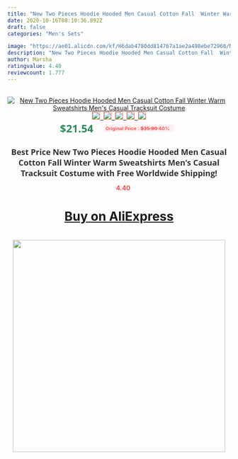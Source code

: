 ```yaml
---
title: "New Two Pieces Hoodie Hooded Men Casual Cotton Fall  Winter Warm Sweatshirts Men's Casual Tracksuit Costume"
date: 2020-10-16T08:10:36.892Z
draft: false
categories: "Men's Sets"

image: "https://ae01.alicdn.com/kf/H6dab4780dd814767a1ae2a498ebe72968/New-Two-Pieces-Hoodie-Hooded-Men-Casual-Cotton-Fall-Winter-Warm-Sweatshirts-Men-s-Casual-Tracksuit.jpg"
description: "New Two Pieces Hoodie Hooded Men Casual Cotton Fall  Winter Warm Sweatshirts Men's Casual Tracksuit Costume"
author: Marsha
ratingvalue: 4.40
reviewcount: 1.777
---
```

<br>
<div style="text-align: center;">
<a href="https://s.click.aliexpress.com/e/_APfb8t" target="_blank" rel="nofollow noopener noreferrer"><img alt="New Two Pieces Hoodie Hooded Men Casual Cotton Fall  Winter Warm Sweatshirts Men's Casual Tracksuit Costume" class="magnifier-image" src="https://ae01.alicdn.com/kf/H6dab4780dd814767a1ae2a498ebe72968/New-Two-Pieces-Hoodie-Hooded-Men-Casual-Cotton-Fall-Winter-Warm-Sweatshirts-Men-s-Casual-Tracksuit.jpg_640x640.jpg">
<br>
<img style="border:1px solid salmon" src="https://ae01.alicdn.com/kf/H6dab4780dd814767a1ae2a498ebe72968/New-Two-Pieces-Hoodie-Hooded-Men-Casual-Cotton-Fall-Winter-Warm-Sweatshirts-Men-s-Casual-Tracksuit.jpg_120x120.jpg">&nbsp;&nbsp;<img style="border:1px solid salmon" src="_120x120.jpg">&nbsp;&nbsp;<img style="border:1px solid salmon" src="_120x120.jpg">&nbsp;&nbsp;<img style="border:1px solid salmon" src="_120x120.jpg">&nbsp;&nbsp;<img style="border:1px solid salmon" src="_120x120.jpg"></a></div><br0>
<div style="text-align: center;"><span style="background-color: white; border: 0px; box-sizing: border-box; color: seagreen; display: inline-block; font-family: &quot;open sans&quot; , &quot;arial&quot; , &quot;helvetica&quot; , sans-serif , &quot;heiti&quot;; font-size: 24px; font-stretch: inherit; font-weight: 700; line-height: inherit; margin: 0px 10px 0px 0px; padding: 0px; vertical-align: middle;">$21.54 </span>
<span style="background: rgb(255 , 241 , 241); border-radius: 3px; border: 0px; box-sizing: border-box; color: #ff4747; display: inline-block; font-family: inherit; font-size: 12px; font-stretch: inherit; font-style: inherit; font-variant: inherit; font-weight: 600; line-height: inherit; margin: 0px; padding: 2px 5px; transform: scale(0.9); vertical-align: middle;">Original Price : <b style="text-decoration: line-through;">$35.90 </b> 40%&nbsp;&nbsp;</span></div>
<h1 style="color: #333333; display: inline-block; font-family: &quot;open sans&quot; , &quot;arial&quot; , &quot;helvetica&quot; , sans-serif , &quot;heiti&quot;; font-size: 18px; font-stretch: inherit; font-weight: 700; text-align: center;">Best Price New Two Pieces Hoodie Hooded Men Casual Cotton Fall  Winter Warm Sweatshirts Men's Casual Tracksuit Costume with Free Worldwide Shipping!</h1>
<div style="color: #ff4747; text-align: center;">
<img src="https://4.bp.blogspot.com/-M0ZcTcb-5uY/XleCXlxnR4I/AAAAAAAAAEc/OrjgMkXV1oMQFaCRZj5HQwOCBcu3w1FegCPcBGAYYCw/s1600/star.png" style="height: 15px;">&nbsp;<b>4.40</b></div>
<div class="button_cont" align="center"><a class="buynow_a" href="https://s.click.aliexpress.com/e/_APfb8t" target="_blank" rel="nofollow noopener noreferrer"><H1>Buy on AliExpress</H1></a></div><br>
<div class="separator" style="clear: both; text-align: center;">
<img src="https://lh3.googleusercontent.com/-pTy5HemUv9M/XlePHvY0dAI/AAAAAAAAAE4/0nX5iRUoIWY8eMW9Dpxeirr157OZliDIgCLcBGAsYHQ/s1600/badge.gif" width="480">
</div>
